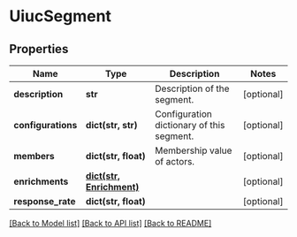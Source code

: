 # UiucSegment

## Properties
Name | Type | Description | Notes
------------ | ------------- | ------------- | -------------
**description** | **str** | Description of the segment. | [optional] 
**configurations** | **dict(str, str)** | Configuration dictionary of this segment. | [optional] 
**members** | **dict(str, float)** | Membership value of actors. | [optional] 
**enrichments** | [**dict(str, Enrichment)**](Enrichment.md) |  | [optional] 
**response_rate** | **dict(str, float)** |  | [optional] 

[[Back to Model list]](../README.md#documentation-for-models) [[Back to API list]](../README.md#documentation-for-api-endpoints) [[Back to README]](../README.md)

